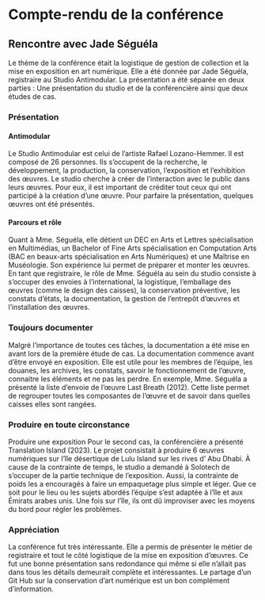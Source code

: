 <h1>Compte-rendu de la conférence</h1>
<h2>Rencontre avec Jade Séguéla</h2>

Le thème de la conférence était la logistique de gestion de collection et la mise en exposition en art numérique. Elle a été donnée par Jade Séguéla, registraire au Studio Antimodular. La présentation a été séparée en deux parties : Une présentation du studio et de la conférencière ainsi que deux études de cas.

<h3>Présentation</h3>
<h4>Antimodular</h4>

Le Studio Antimodular est celui de l’artiste Rafael Lozano-Hemmer. Il est composé de 26 personnes. Ils s’occupent de la recherche, le développement, la production, la conservation, l’exposition et l’exhibition des œuvres. Le studio cherche à créer de l’interaction avec le public dans leurs œuvres. Pour eux, il est important de créditer tout ceux qui ont participé à la création d’une œuvre. Pour parfaire la présentation, quelques œuvres ont été présentés.
<h4>Parcours et rôle</h4>

Quant à Mme. Séguéla, elle détient un DEC en Arts et Lettres spécialisation en Multimédias, un Bachelor of Fine Arts spécialisation en Computation Arts (BAC en beaux-arts spécialisation en Arts Numériques) et une Maîtrise en Muséologie. Son expérience lui permet de préparer et monter les œuvres. En tant que registraire, le rôle de Mme. Séguéla au sein du studio consiste à s’occuper des envoies à l’international, la logistique, l’emballage des œuvres (comme le design des caisses), la conservation préventive, les constats d’états, la documentation, la gestion de l’entrepôt d’œuvres et l’installation des œuvres. 
<h3>Toujours documenter</h3>
Malgré l’importance de toutes ces tâches, la documentation a été mise en avant lors de la première étude de cas. La documentation commence avant d’être envoyé en exposition. Elle est utile pour les membres de l’équipe, les douanes, les archives, les constats, savoir le fonctionnement de l’œuvre, connaitre les éléments et ne pas les perdre. En exemple, Mme. Séguéla a présenté la liste d’envoie de l’œuvre Last Breath (2012). Cette liste permet de regrouper toutes les composantes de l’œuvre et de savoir dans quelles caisses elles sont rangées.
<h3>Produire en toute circonstance</h3>
Produire une exposition
Pour le second cas, la conférencière a présenté Translation Island (2023). Le projet consistait à produire 6 œuvres numériques sur l’île désertique de Lulu Island sur les rives d’ Abu Dhabi. À cause de la contrainte de temps, le studio a demandé à Solotech de s’occuper de la partie technique de l’exposition. Aussi, la contrainte de poids les a encouragés à faire un empaquetage plus simple et léger. Que ce soit pour le lieu ou les sujets abordés l’équipe s’est adaptée à l’île et aux Émirats arabes unis. Une fois sur l’île, ils ont dû improviser avec les moyens du bord pour régler les problèmes.

<h3>Appréciation</h3>
La conférence fut très intéressante. Elle a permis de présenter le métier de registraire et tout le côté logistique de la mise en exposition d’œuvres. Ce fut une bonne présentation sans redondance qui même si elle n’allait pas dans tous les détails demeurait complète et intéressantes. Le partage  d’un Git Hub sur la conservation d’art numérique est un bon complément d’information. 

